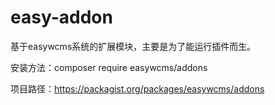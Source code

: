 # easy-addon
基于easywcms系统的扩展模块，主要是为了能运行插件而生。

安装方法：composer require easywcms/addons

项目路径：https://packagist.org/packages/easywcms/addons
